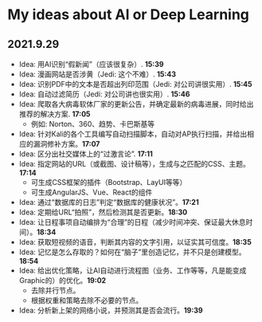 # My ideas about AI or Deep Learning

## 2021.9.29

* Idea: 用AI识别“假新闻”（应该很复杂）. **15:39**
* Idea: 漫画网站是否涉黄（Jedi: 这个不难）. **15:43**
* Idea: 识别PDF中的文本是否超出列印范围（Jedi: 对公司讲很实用）. **15:45**
* Idea: 自动过滤简历（Jedi: 对公司讲也很实用）. **15:46**
* Idea: 爬取各大病毒软体厂家的更新公告，并确定最新的病毒进展，同时给出推荐的解决方案. **17:05**
  * 例如: Norton、360、趋势、卡巴斯基等
* Idea: 针对Kali的各个工具编写自动扫描脚本，自动对AP执行扫描，并给出相应的漏洞修补方案。**17:07**
* Idea: 区分出社交媒体上的“过激言论”. **17:11**
* Idea: 指定网站的URL（或截图、设计稿等），生成与之匹配的CSS、主题。**17:14**
  * 可生成CSS框架的插件（Bootstrap、LayUI等等）
  * 可生成AngularJS、Vue、React的组件
* Idea: 通过“数据库的日志”判定“数据库的健康状况”。**17:21**
* Idea: 定期给URL“拍照”，然后检测其是否更新。**18:30**
* Idea: 让日程事项自动编排为“合理”的日程（减少时间冲突、保证最大休息时间）。**18:34**
* Idea: 获取短视频的语音，判断其内容的文字引用，以证实其可信度。**18:35**
* Idea: 记忆是怎么存取的？如何在“脑子”里创造记忆，并不只是创建模型。**18:54**
* Idea: 给出优化策略，让AI自动进行流程图（业务、工作等等，凡是能变成Graphic的）的优化。**19:02**
  * 去除并行节点。
  * 根据权重和策略去除不必要的节点。
* Idea: 分析新上架的网络小说，并预测其是否会流行。**19:39**
